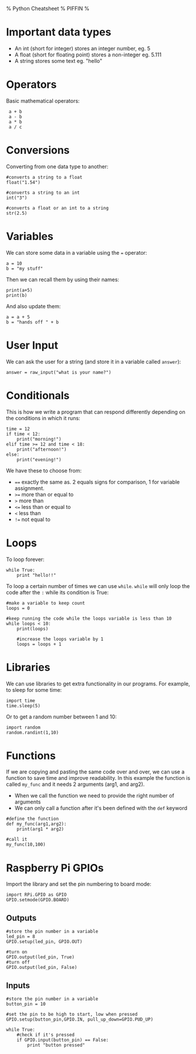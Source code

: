 % Python Cheatsheet
% PIFFIN
%

# Important data types

* An int (short for integer) stores an integer number, eg. 5
* A float (short for floating point) stores a non-integer eg. 5.111
* A string stores some text eg. "hello"

# Operators

Basic mathematical operators:

~~~ {.python}
 a + b
 a - b
 a * b
 a / c
~~~

# Conversions

Converting from one data type to another:

~~~ {.python}
#converts a string to a float
float("1.54")

#converts a string to an int
int("3")

#converts a float or an int to a string
str(2.5)
~~~

# Variables

We can store some data in a variable using the `=` operator:

~~~ {.python}
a = 10
b = "my stuff"
~~~
    
Then we can recall them by using their names:

~~~ {.python}
print(a+5)
print(b)
~~~

And also update them:

~~~ {.python}
a = a + 5
b = "hands off " + b
~~~

# User Input

We can ask the user for a string (and store it in a variable called `answer`):

~~~ {.python}
answer = raw_input("what is your name?")
~~~

# Conditionals

This is how we write a program that can respond differently depending on the conditions in which it runs:

~~~ {.python}
time = 12
if time < 12:
    print("morning!")
elif time >= 12 and time < 18:
    print("afternoon!")
else:
    print("evening!")
~~~

We have these to choose from:

* `==` exactly the same as. 2 equals signs for comparison, 1 for variable assignment.
* `>=` more than or equal to
* `>` more than
* `<=` less than or equal to
* `<` less than
* `!=` not equal to

# Loops

To loop forever:

~~~ {.python}
while True:
    print "hello!!"
~~~

To loop a certain number of times we can use `while`. `while` will only loop the code after the `:` while its condition is True:

~~~ {.python}
#make a variable to keep count
loops = 0

#keep running the code while the loops variable is less than 10
while loops < 10:
    print(loops)

    #increase the loops variable by 1
    loops = loops + 1
~~~

# Libraries

We can use libraries to get extra functionality in our programs. For example, to sleep for some time:

~~~ {.python}
import time
time.sleep(5)
~~~

Or to get a random number between 1 and 10:

~~~ {.python}
import random
random.randint(1,10)
~~~

# Functions

If we are copying and pasting the same code over and over, we can use a function to save time and improve readability.
In this example the function is called `my_func` and it needs 2 arguments (arg1, and arg2). 

* When we call the function we need to provide the right number of arguments
* We can only call a function after it's been defined with the `def` keyword
    

~~~ {.python}
#define the function
def my_func(arg1,arg2):
    print(arg1 * arg2)

#call it
my_func(10,100)
~~~

# Raspberry Pi GPIOs

Import the library and set the pin numbering to board mode:

~~~ {.python}
import RPi.GPIO as GPIO
GPIO.setmode(GPIO.BOARD)
~~~

## Outputs

~~~ {.python}
#store the pin number in a variable
led_pin = 8
GPIO.setup(led_pin, GPIO.OUT)

#turn on
GPIO.output(led_pin, True)
#turn off
GPIO.output(led_pin, False)
~~~

## Inputs

~~~ {.python}
#store the pin number in a variable
button_pin = 10

#set the pin to be high to start, low when pressed
GPIO.setup(button_pin,GPIO.IN, pull_up_down=GPIO.PUD_UP)

while True:
    #check if it's pressed
    if GPIO.input(button_pin) == False:
        print "button pressed"
~~~
